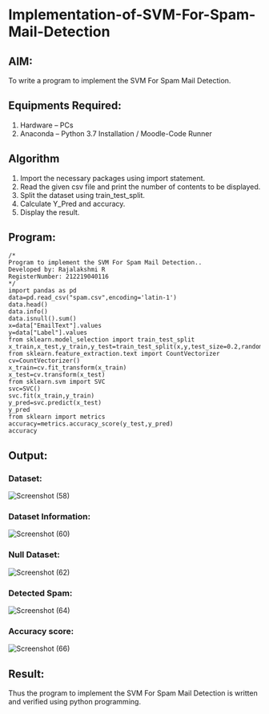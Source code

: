 # Implementation-of-SVM-For-Spam-Mail-Detection

## AIM:
To write a program to implement the SVM For Spam Mail Detection.

## Equipments Required:
1. Hardware – PCs
2. Anaconda – Python 3.7 Installation / Moodle-Code Runner

## Algorithm
1. Import the necessary packages using import statement.
2. Read the given csv file and print the number of contents to be displayed.
3. Split the dataset using train_test_split.
4. Calculate Y_Pred and accuracy.
5. Display the result. 

## Program:
```
/*
Program to implement the SVM For Spam Mail Detection..
Developed by: Rajalakshmi R
RegisterNumber: 212219040116   
*/
import pandas as pd
data=pd.read_csv("spam.csv",encoding='latin-1')
data.head()
data.info()
data.isnull().sum()
x=data["EmailText"].values
y=data["Label"].values
from sklearn.model_selection import train_test_split 
x_train,x_test,y_train,y_test=train_test_split(x,y,test_size=0.2,random_state=0)
from sklearn.feature_extraction.text import CountVectorizer
cv=CountVectorizer()
x_train=cv.fit_transform(x_train)
x_test=cv.transform(x_test)
from sklearn.svm import SVC
svc=SVC()
svc.fit(x_train,y_train)
y_pred=svc.predict(x_test)
y_pred
from sklearn import metrics
accuracy=metrics.accuracy_score(y_test,y_pred)
accuracy
```

## Output:
### Dataset:
![Screenshot (58)](https://user-images.githubusercontent.com/87656716/174479545-7c7bf717-94b4-4da7-9cdb-3422c3a2e2ec.png)

### Dataset Information:
![Screenshot (60)](https://user-images.githubusercontent.com/87656716/174479674-651d04d1-9434-4017-80d0-16a989b33dc0.png)

### Null Dataset:
![Screenshot (62)](https://user-images.githubusercontent.com/87656716/174479962-9cb39255-4235-43dd-be12-f0613148e0dd.png)

### Detected Spam:
![Screenshot (64)](https://user-images.githubusercontent.com/87656716/174480214-45adda76-e3ba-4d53-bc55-78584ed2a602.png)

### Accuracy score:
![Screenshot (66)](https://user-images.githubusercontent.com/87656716/174480286-0ef4401d-91d7-4614-b288-c4444346b036.png)



## Result:
Thus the program to implement the SVM For Spam Mail Detection is written and verified using python programming.

